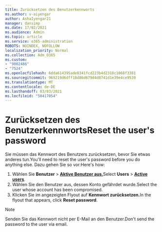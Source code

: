 ```yaml
---
title: Zurücksetzen des Benutzerkennworts
ms.author: v-aiyengar
author: AshaIyengar21
manager: dansimp
ms.date: 17/02/2021
ms.audience: Admin
ms.topic: article
ms.service: o365-administration
ROBOTS: NOINDEX, NOFOLLOW
localization_priority: Normal
ms.collection: Adm_O365
ms.custom:
- "9002486"
- "7524"
ms.openlocfilehash: 6dda614395ade8341fcd223b4d2318c1068f3381
ms.sourcegitcommit: 969219d6dff18d86d679d4d8741d1e39e4ce9539
ms.translationtype: MT
ms.contentlocale: de-DE
ms.lasthandoff: 03/03/2021
ms.locfileid: "50417054"
---
```

# <a name="reset-the-users-password"></a><span data-ttu-id="a95e3-102">Zurücksetzen des Benutzerkennworts</span><span class="sxs-lookup"><span data-stu-id="a95e3-102">Reset the user's password</span></span>

<span data-ttu-id="a95e3-103">Sie müssen das Kennwort des Benutzers zurücksetzen, bevor Sie etwas anderes tun.</span><span class="sxs-lookup"><span data-stu-id="a95e3-103">You'll need to reset the user's password before you do anything else.</span></span> <span data-ttu-id="a95e3-104">Dazu gehen Sie so vor:</span><span class="sxs-lookup"><span data-stu-id="a95e3-104">Here's how:</span></span>

1. <span data-ttu-id="a95e3-105">Wählen Sie **Benutzer**  >  **[Aktive Benutzer aus.](https://go.microsoft.com/fwlink/p/?linkid=834822)**</span><span class="sxs-lookup"><span data-stu-id="a95e3-105">Select **Users** > **[Active users](https://go.microsoft.com/fwlink/p/?linkid=834822)**.</span></span>
1. <span data-ttu-id="a95e3-106">Wählen Sie den Benutzer aus, dessen Konto gefährdet wurde.</span><span class="sxs-lookup"><span data-stu-id="a95e3-106">Select the user whose account has been compromised.</span></span>
1. <span data-ttu-id="a95e3-107">Klicken Sie im angezeigten Flyout auf **Kennwort zurücksetzen.**</span><span class="sxs-lookup"><span data-stu-id="a95e3-107">In the flyout that appears, click **Reset password**.</span></span>

> [!NOTE]
> <span data-ttu-id="a95e3-108">Senden Sie das Kennwort nicht per E-Mail an den Benutzer.</span><span class="sxs-lookup"><span data-stu-id="a95e3-108">Don't send the password to the user via email.</span></span>
